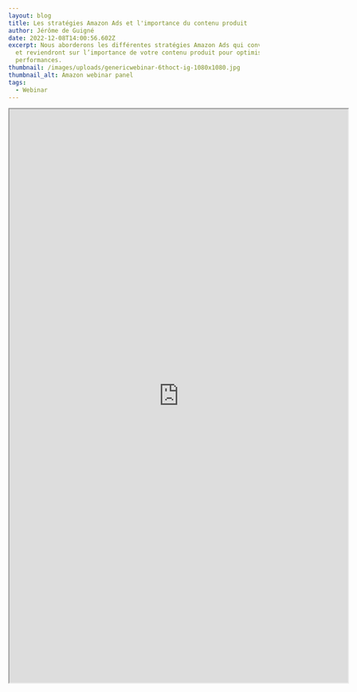 ```yaml
---
layout: blog
title: Les stratégies Amazon Ads et l'importance du contenu produit
author: Jérôme de Guigné
date: 2022-12-08T14:00:56.602Z
excerpt: Nous aborderons les différentes stratégies Amazon Ads qui convertissent
  et reviendront sur l’importance de votre contenu produit pour optimiser vos
  performances.
thumbnail: /images/uploads/genericwebinar-6thoct-ig-1080x1080.jpg
thumbnail_alt: Amazon webinar panel
tags:
  - Webinar
---
```

<iframe src="https://www.salsify.com/fr/resources/les-strategies-amazon-ads-et-du-contenu-produit?reg_source=referral-ecomas-unpaid-WBR-FR-ALL-2022-12-08-From-Great-content-to-great-advertising&amp;utm_medium=referral&amp;utm_source=ecomas&amp;utm_campaign=WBR-FR-ALL-2022-12-08-From-Great-content-to-great-advertising" width="680" height="1150"></iframe>